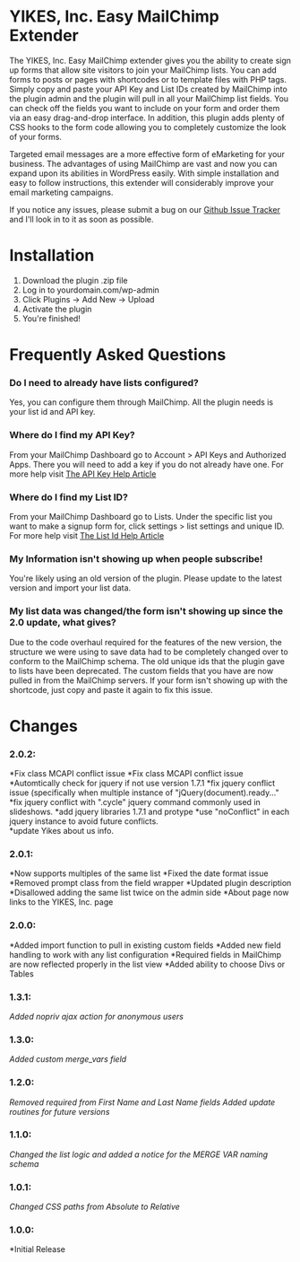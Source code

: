 YIKES, Inc. Easy MailChimp Extender
===========
The YIKES, Inc. Easy MailChimp extender gives you the ability to create sign up forms that allow site visitors to join your MailChimp lists. You can add forms to posts or pages with shortcodes or to template files with PHP tags. Simply copy and paste your API Key and List IDs created by MailChimp into the plugin admin and the plugin will pull in all your MailChimp list fields. You can check off the fields you want to include on your form and order them via an easy drag-and-drop interface. In addition, this plugin adds plenty of CSS hooks to the form code allowing you to completely customize the look of your forms.

Targeted email messages are a more effective form of eMarketing for your business. The advantages of using MailChimp are vast and now you can expand upon its abilities in WordPress easily. With simple installation and easy to follow instructions, this extender will considerably improve your email marketing campaigns.

If you notice any issues, please submit a bug on our [Github Issue Tracker](https://github.com/yikesinc/yikes-inc-easy-mailchimp-extender/issues "Github Issue Tracker") and I'll look in to it as soon as possible.

Installation
===========

1. Download the plugin .zip file
1. Log in to yourdomain.com/wp-admin
1. Click Plugins -> Add New -> Upload
1. Activate the plugin
1. You're finished!

Frequently Asked Questions
===========

### Do I need to already have lists configured?
Yes, you can configure them through MailChimp. All the plugin needs is your list id and API key.

### Where do I find my API Key?
From your MailChimp Dashboard go to Account > API Keys and Authorized Apps. There you will need to add a key if you do not already have one.
For more help visit [The API Key Help Article](http://kb.mailchimp.com/article/where-can-i-find-my-api-key/ "API Key Help Article")

### Where do I find my List ID?
From your MailChimp Dashboard go to Lists. Under the specific list you want to make a signup form for, click settings > list settings and unique ID.
For more help visit [The List Id Help Article](http://kb.mailchimp.com/article/how-can-i-find-my-list-id/ "List Id Help Article")

### My Information isn't showing up when people subscribe!
You're likely using an old version of the plugin. Please update to the latest version and import your list data.

### My list data was changed/the form isn't showing up since the 2.0 update, what gives?
Due to the code overhaul required for the features of the new version, the structure we were using to save data had to be completely changed over to conform to the MailChimp schema. The old unique ids that the plugin gave to lists have been deprecated. The custom fields that you have are now pulled in from the MailChimp servers. If your form isn't showing up with the shortcode, just copy and paste it again to fix this issue.

Changes
===========
### 2.0.2:
*Fix class MCAPI conflict issue
*Fix class MCAPI conflict issue
*Automtically check for jquery if not use version 1.7.1
*fix jquery conflict issue (specifically when multiple instance of "jQuery(document).ready..."
*fix jquery conflict with ".cycle" jquery command commonly used in slideshows.
*add jquery libraries 1.7.1 and protype 
*use "noConflict" in each jquery instance to avoid future conflicts.  
*update Yikes about us info.

### 2.0.1:
*Now supports multiples of the same list
*Fixed the date format issue
*Removed prompt class from the field wrapper
*Updated plugin description
*Disallowed adding the same list twice on the admin side
*About page now links to the YIKES, Inc. page

### 2.0.0:
*Added import function to pull in existing custom fields
*Added new field handling to work with any list configuration
*Required fields in MailChimp are now reflected properly in the list view
*Added ability to choose Divs or Tables

### 1.3.1:
*Added nopriv ajax action for anonymous users*

### 1.3.0:
*Added custom merge_vars field*

### 1.2.0:
*Removed required from First Name and Last Name fields*
*Added update routines for future versions*

### 1.1.0:
*Changed the list logic and added a notice for the MERGE VAR naming schema*

### 1.0.1:
*Changed CSS paths from Absolute to Relative*

### 1.0.0:
*Initial Release